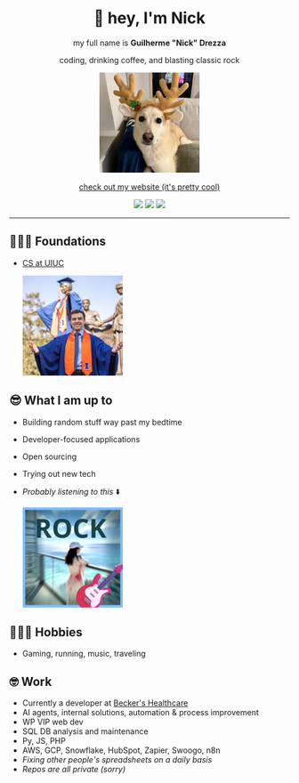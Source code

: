 <div align="center">  

# 👋 hey, I'm Nick  

my full name is **Guilherme "Nick" Drezza**  

coding, drinking coffee, and blasting classic rock  

<img src="/nila.png" alt="nila" width="180" height="180">  

[check out my website (it's pretty cool)](https://guidrezza.com)  

<p align="center">
  <a href="https://guidrezza.com"><img src="https://img.shields.io/badge/👨🏻‍💻-Website-blue?style=for-the-badge"></a>
  <a href="https://www.linkedin.com/in/guidrezza/"><img src="https://img.shields.io/badge/💼-LinkedIn-blue?style=for-the-badge&logo=linkedin"></a>
  <a href="mailto:guidrezza@gmail.com"><img src="https://img.shields.io/badge/📫-guidrezza@gmail.com-red?style=for-the-badge"></a>
</p>

</div>  

---  

## 👨🏻‍🎓 Foundations  
- [CS at UIUC](https://www.usnews.com/best-graduate-schools/top-science-schools/university-of-illinois-at-urbana-champaign-145637)  

     <img src="/uiuc_alma.png" alt="nick at uiuc alma" width="180" height="180">  

## 😎 What I am up to  
- Building random stuff way past my bedtime  
- Developer-focused applications  
- Open sourcing  
- Trying out new tech  
- _Probably listening to this_ ⬇️

     [<img src="/playlist_cover.png" alt="my spotify playlist" width="180" height="180">](https://open.spotify.com/playlist/6HPsoOWqcORoD3J0kj3Tm3?si=IkFx0XkPTMCNAeC3jGfx5A&pi=GZGZbv1GTSi2c)  

## 🏃🏻‍➡️ Hobbies  
- Gaming, running, music, traveling  

## 🤓 Work  
- Currently a developer at [Becker's Healthcare](https://hubs.beckershealthcare.com/about)  
- AI agents, internal solutions, automation & process improvement  
- WP VIP web dev  
- SQL DB analysis and maintenance  
- Py, JS, PHP  
- AWS, GCP, Snowflake, HubSpot, Zapier, Swoogo, n8n  
- _Fixing other people's spreadsheets on a daily basis_  
- _Repos are all private (sorry)_  
